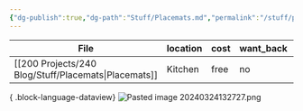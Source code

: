 ```yaml
---
{"dg-publish":true,"dg-path":"Stuff/Placemats.md","permalink":"/stuff/placemats/"}
---
```



| File                                                    | location | cost | want_back | person_taking |
| ------------------------------------------------------- | -------- | ---- | --------- | ------------- |
| [[200 Projects/240 Blog/Stuff/Placemats\|Placemats]] | Kitchen  | free | no        | \-            |

{ .block-language-dataview}
![Pasted image 20240324132727.png](/img/user/Attachments/Pasted%20image%2020240324132727.png)